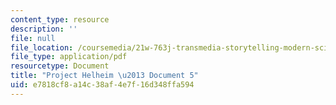 ```yaml
---
content_type: resource
description: ''
file: null
file_location: /coursemedia/21w-763j-transmedia-storytelling-modern-science-fiction-spring-2014/e7818cf8a14c38af4e7f16d348ffa594_MIT21W_763JS14_Projct_doc5.pdf
file_type: application/pdf
resourcetype: Document
title: "Project Helheim \u2013 Document 5"
uid: e7818cf8-a14c-38af-4e7f-16d348ffa594
---
```

